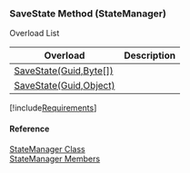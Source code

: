 ﻿### SaveState Method (StateManager)

Overload List

| Overload | Description |
| --- | --- |
| [SaveState(Guid,Byte\[\])](FChoice.Common~FChoice.Common.State.StateManager~SaveState(Guid,Byte[]).md) |   |
| [SaveState(Guid,Object)](FChoice.Common~FChoice.Common.State.StateManager~SaveState(Guid,Object).md) |   |

[!include[Requirements](../partials/requirements.md)]



#### Reference

[StateManager Class](FChoice.Common~FChoice.Common.State.StateManager.md)  
[StateManager Members](FChoice.Common~FChoice.Common.State.StateManager_members.md)